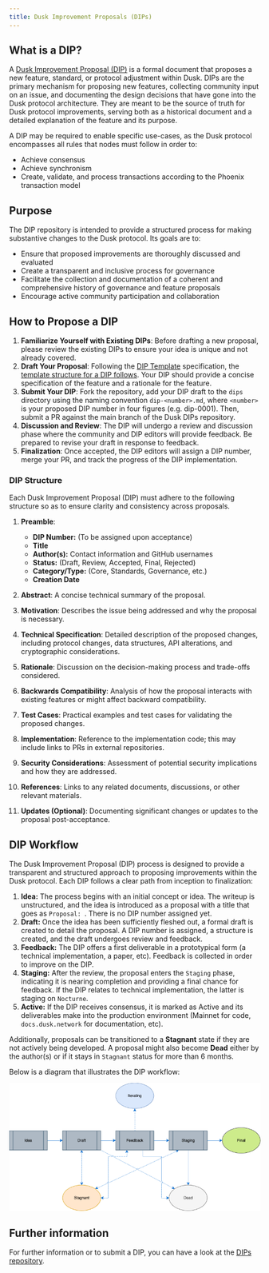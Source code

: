 ```yaml
---
title: Dusk Improvement Proposals (DIPs)
---
```



## What is a DIP?

A <a href="https://github.com/dusk-network/dips" target="_blank" >Dusk Improvement Proposal (DIP)</a>  is a formal document that proposes a new feature, standard, or protocol adjustment within Dusk. DIPs are the primary mechanism for proposing new features, collecting community input on an issue, and documenting the design decisions that have gone into the Dusk protocol architecture. They are meant to be the source of truth for Dusk protocol improvements, serving both as a historical document and a detailed explanation of the feature and its purpose.

A DIP may be required to enable specific use-cases, as the Dusk protocol encompasses all rules that nodes must follow in order to:
- Achieve consensus
- Achieve synchronism
- Create, validate, and process transactions according to the Phoenix transaction model

## Purpose

The DIP repository is intended to provide a structured process for making substantive changes to the Dusk protocol. Its goals are to:

- Ensure that proposed improvements are thoroughly discussed and evaluated
- Create a transparent and inclusive process for governance
- Facilitate the collection and documentation of a coherent and comprehensive history of governance and feature proposals
- Encourage active community participation and collaboration

## How to Propose a DIP

1. **Familiarize Yourself with Existing DIPs**: Before drafting a new proposal, please review the existing DIPs to ensure your idea is unique and not already covered.
2. **Draft Your Proposal**: Following the [DIP Template](https://github.com/dusk-network/dips/issues/1) specification, the [template structure for a DIP follows](#dip-structure). Your DIP should provide a concise specification of the feature and a rationale for the feature.
3. **Submit Your DIP**: Fork the repository, add your DIP draft to the `dips` directory using the naming convention `dip-<number>.md`, where `<number>` is your proposed DIP number in four figures (e.g. dip-0001). Then, submit a PR against the main branch of the Dusk DIPs repository.
4. **Discussion and Review**: The DIP will undergo a review and discussion phase where the community and DIP editors will provide feedback. Be prepared to revise your draft in response to feedback.
5. **Finalization**: Once accepted, the DIP editors will assign a DIP number, merge your PR, and track the progress of the DIP implementation.

### DIP Structure

Each Dusk Improvement Proposal (DIP) must adhere to the following structure so as to ensure clarity and consistency across proposals.

1. **Preamble**:
    - **DIP Number:** (To be assigned upon acceptance)
    - **Title**
    - **Author(s):** Contact information and GitHub usernames
    - **Status:** (Draft, Review, Accepted, Final, Rejected)
    - **Category/Type:** (Core, Standards, Governance, etc.)
    - **Creation Date**

2. **Abstract**: A concise technical summary of the proposal.
3. **Motivation**: Describes the issue being addressed and why the proposal is necessary.
4. **Technical Specification**: Detailed description of the proposed changes, including protocol changes, data structures, API alterations, and cryptographic considerations.
5. **Rationale**: Discussion on the decision-making process and trade-offs considered.
6. **Backwards Compatibility**: Analysis of how the proposal interacts with existing features or might affect backward compatibility.
7. **Test Cases**: Practical examples and test cases for validating the proposed changes.
8. **Implementation**: Reference to the implementation code; this may include links to PRs in external repositories.
9. **Security Considerations**: Assessment of potential security implications and how they are addressed.
10. **References**: Links to any related documents, discussions, or other relevant materials.
11. **Updates (Optional)**: Documenting significant changes or updates to the proposal post-acceptance.

## DIP Workflow

The Dusk Improvement Proposal (DIP) process is designed to provide a transparent and structured approach to proposing improvements within the Dusk protocol. Each DIP follows a clear path from inception to finalization:

1. **Idea:** The process begins with an initial concept or idea. The writeup is unstructured, and the idea is introduced as a proposal with a title that goes as `Proposal: `. There is no DIP number assigned yet.
2. **Draft:** Once the idea has been sufficiently fleshed out, a formal draft is created to detail the proposal. A DIP number is assigned, a structure is created, and the draft undergoes review and feedback.
3. **Feedback:** The DIP offers a first deliverable in a prototypical form (a technical implementation, a paper, etc). Feedback is collected in order to improve on the DIP.
4. **Staging:** After the review, the proposal enters the `Staging` phase, indicating it is nearing completion and providing a final chance for feedback. If the DIP relates to technical implementation, the latter is staging on `Nocturne`.
5. **Active:** If the DIP receives consensus, it is marked as Active and its deliverables make into the production environment (Mainnet for code, `docs.dusk.network` for documentation, etc).

Additionally, proposals can be transitioned to a **Stagnant** state if they are not actively being developed. A proposal might also become **Dead** either by the author(s) or if it stays in `Stagnant` status for more than 6 months.

Below is a diagram that illustrates the DIP workflow:


![DIP-diagram](../../../assets/dip-gov-diag.png)


## Further information

For further information or to submit a DIP, you can have a look at the <a href="https://github.com/dusk-network/rusk" target="_blank" >DIPs repository</a>.